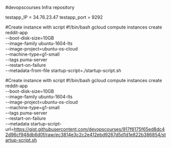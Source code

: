 #devopscourses Infra repository

testapp_IP = 34.76.23.47
testapp_port = 9292

#Create instance with script
#!/bin/bash
gcloud compute instances create reddit-app \
--boot-disk-size=10GB \
--image-family ubuntu-1604-lts \
--image-project=ubuntu-os-cloud \
--machine-type=g1-small \
--tags puma-server \
--restart-on-failure \
--metadata-from-file startup-script=./startup-script.sh


#Create instance with script
#!/bin/bash
gcloud compute instances create reddit-app \
--boot-disk-size=10GB \
--image-family ubuntu-1604-lts \
--image-project=ubuntu-os-cloud \
--machine-type=g1-small \
--tags puma-server \
--restart-on-failure \
--metadata startup-script-url=https://gist.githubusercontent.com/devopscourses/917f6175f65ed8dc42d96cf948db6d0f/raw/ec3814e3c2c2e412ebd9267d5d1d1e822b386854/startup-script.sh
